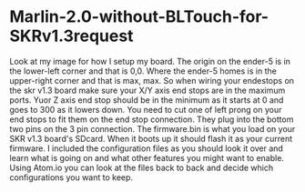 # Marlin-2.0-without-BLTouch-for-SKRv1.3request

Look at my image for how I setup my board. The origin on the ender-5 is in the lower-left corner and that is 0,0. Where the ender-5 homes is in the upper-right corner and that is max, max. So when wiring your endestops on the skr v1.3 board make sure your X/Y axis end stops are in the maximum ports. Yuor Z axis end stop should be in the minimum as it starts at 0 and goes to 300 as it lowers down. You need to cut one of left prong on your end stops to fit them on the end stop connection. They plug into the bottom two pins on the 3 pin connection. 
The firmware.bin is what you load on your SKR v1.3 board's SDcard. When it boots up it should flash it as your current firmware. I included the configuration files as you should look it over and learn what is going on and what other features you might want to enable. Using Atom.io you can look at the files back to back and decide which configurations you want to keep. 
